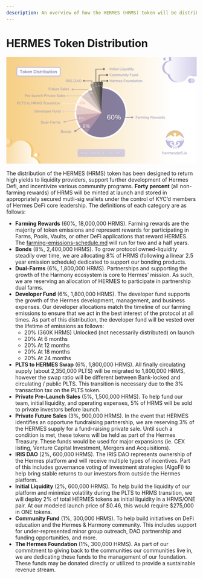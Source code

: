 ```yaml
---
description: An overview of how the HERMES (HRMS) token will be distributed.
---
```


# HERMES Token Distribution

![](<../.gitbook/assets/Token Distribution Chart.png>)

The distribution of the HERMES (HRMS) token has been designed to return high yields to liquidity providers, support further development of Hermes Defi, and incentivize various community programs. **Forty percent** (all non-farming rewards) of HRMS will be minted at launch and stored in appropriately secured mutli-sig wallets under the control of KYC’d members of Hermes DeFi core leadership. The definitions of each category are as follows:

* **Farming Rewards** (60%, 18,000,000 HRMS). Farming rewards are the majority of token emissions and represent rewards for participating in Farms, Pools, Vaults, or other DeFi applications that reward HERMES. The [farming-emissions-schedule.md](farming-emissions-schedule.md "mention") will run for two and a half years.
* **Bonds** (8%, 2,400,000 HRMS). To grow protocol owned-liquidity steadily over time, we are allocating 8% of HRMS (following a linear 2.5 year emission schedule) dedicated to support our bonding products.
* **Dual-Farms** (6%, 1,800,000 HRMS). Partnerships and supporting the growth of the Harmony ecosystem is core to Hermes’ mission. As such, we are reserving an allocation of HERMES to participate in partnership dual farms.
* **Developer Fund** (6%, 1,800,000 HRMS). The developer fund supports the growth of the Hermes development, management, and business expenses. Our developer allocations match the timeline of our farming emissions to ensure that we act in the best interest of the protocol at all times. As part of this distribution, the developer fund will be vested over the lifetime of emissions as follows:
  * 20% (360K HRMS) Unlocked (not necessarily distributed) on launch
  * 20% At 6 months
  * 20% At 12 months
  * 20% At 18 months
  * 20% At 24 months
* **PLTS to HERMES Swap** (6%, 1,800,000 HRMS). All finally circulating supply (about 2,350,000 PLTS) will be migrated to 1,800,000 HRMS, however the swap ratio will be different between Bank-locked and circulating / public PLTS. This transition is necessary due to the 3% transaction tax on the PLTS token.
* **Private Pre-Launch Sales** (5%, 1,500,000 HRMS). To help fund our team, initial liquidity, and operating expenses, 5% of HRMS will be sold to private investors before launch.&#x20;
* **Private Future Sales** (3%, 900,000 HRMS). In the event that HERMES identifies an opportune fundraising partnership, we are reserving 3% of the HERMES supply for a fund-raising private sale. Until such a condition is met, these tokens will be held as part of the Hermes Treasury. These funds would be used for major expansions (ie. CEX listing, Venture Capital Investment, Mergers and Acquisitions).
* **IRIS DAO** (2%, 600,000 HRMS). The IRIS DAO represents ownership of the Hermes platform and will receive multiple types of incentives. Part of this includes governance voting of investment strategies (AlgoFi) to help bring stable returns to our investors from outside the Hermes platform.
* **Initial Liquidity** (2%, 600,000 HRMS). To help build the liquidity of our platform and minimize volatility during the PLTS to HRMS transition, we will deploy 2% of total HERMES tokens as initial liquidity in a HRMS/ONE pair. At our modeled launch price of $0.46, this would require $275,000 in ONE tokens.
* **Community Fund** (1%, 300,000 HRMS). To help build initiatives on DeFi education and the Hermes & Harmony community. This includes support for under-represented minor group outreach, DAO partnership and funding opportunities, and more.
* **The Hermes Foundation** (1%, 300,000 HRMS). As part of our commitment to giving back to the communities our communities live in, we are dedicating these funds to the management of our foundation. These funds may be donated directly or utilized to provide a sustainable revenue stream.
